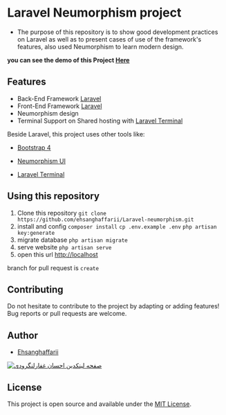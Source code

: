 # Laravel Neumorphism project 

* The purpose of this repository is to show good development practices on Laravel as well as to present cases of use of the framework's features, also used Neumorphism to learn modern design.

<strong>you can see the demo of this Project [Here](https://laravel.ehsanghaffarii.ir)</strong>

## Features
* Back-End Framework [Laravel](https://laravel.com)
* Front-End Framework [Laravel](https://laravel.com)
* Neumorphism design
* Terminal Support on Shared hosting with [Laravel Terminal](https://github.com/recca0120/laravel-terminal)


Beside Laravel, this project uses other tools like:

* [Bootstrap 4](https://getbootstrap.com)

* [Neumorphism UI](https://neumorphism.io)

* [Laravel Terminal](https://github.com/recca0120/laravel-terminal)


## Using this repository

1. Clone this repository
    `git clone https://github.com/ehsanghaffarii/Laravel-neumorphism.git`
2. install and config
    `composer install`
    `cp .env.example .env`
    `php artisan key:generate`
3. migrate database
    `php artisan migrate`
4. serve website
    `php artisan serve`
5. open this url
    [http://localhost](http://localhost)

branch for pull request is `create`

## Contributing

Do not hesitate to contribute to the project by adapting or adding features! Bug reports or pull requests are welcome.

## Author

- [Ehsanghaffarii](https://Ehsanghaffarii.ir)
<a href="https://linkedin.com/in/ehsanghaffarii" rel="nofollow" class="">
                        <img src="/img/ehsanghaffarii-linkedin-account.png" alt="صفحه لینکدین احسان غفارلنگرودی" />
</a>

## License

This project is open source and available under the [MIT License](http://opensource.org/licenses/MIT).
